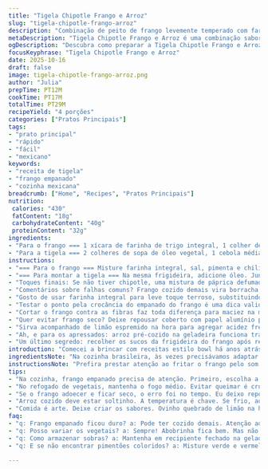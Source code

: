 ```yaml
---
title: "Tigela Chipotle Frango e Arroz"
slug: "tigela-chipotle-frango-arroz"
description: "Combinação de peito de frango levemente temperado com farinha e chili, refogado até dourar, servido sobre arroz branco soltinho com mix de pimentões, cebola e alho. Finalizado com fatias de abacate, tomate fresco, coentro e um toque agridoce da vinaigrette de mel com chipotle. Versátil e rápida, reverencia sabores mexicanos sem complicação. Ideal para quem já tentou receitas semelhantes e quer um resultado mais prático e cheio de personalidade."
metaDescription: "Tigela Chipotle Frango e Arroz é uma combinação saborosa e prática; frango crocante sobre arroz soltinho com vegetais frescos e vinagrete especial."
ogDescription: "Descubra como preparar a Tigela Chipotle Frango e Arroz, uma receita rápida e cheia de sabores mexicanos. Sinta os toques de frescor a cada garfada."
focusKeyphrase: "Tigela Chipotle Frango e Arroz"
date: 2025-10-16
draft: false
image: tigela-chipotle-frango-arroz.png
author: "Julia"
prepTime: PT12M
cookTime: PT17M
totalTime: PT29M
recipeYield: "4 porções"
categories: ["Pratos Principais"]
tags:
- "prato principal"
- "rápido"
- "fácil"
- "mexicano"
keywords:
- "receita de tigela"
- "frango empanado"
- "cozinha mexicana"
breadcrumb: ["Home", "Recipes", "Pratos Principais"]
nutrition: 
 calories: "430"
 fatContent: "18g"
 carbohydrateContent: "40g"
 proteinContent: "32g"
ingredients:
- "Para o frango === 1 xícara de farinha de trigo integral, 1 colher de chá de sal, ½ colher de chá de pimenta-do-reino, 1 colher de sopa de chili em pó, 4 peitos de frango sem osso e sem pele, 3 colheres de sopa de óleo vegetal"
- "Para a tigela === 2 colheres de sopa de óleo vegetal, 1 cebola média picada, 2 pimentões coloridos (laranja e vermelho) cortados em tiras finas, 3 dentes de alho picados, 2 abacates pequenos fatiados, 2 tomates maduros em cubos, 1 maço de coentro fresco picado, 3 xícaras de arroz branco cozido, 120 ml de vinagrete de mel com chipotle (mel, vinagre de maçã, pimenta chipotle em pó, azeite)"
instructions:
- "=== Para o frango === Misture farinha integral, sal, pimenta e chili numa tigela rasa. Empane os peitos de frango nessa mistura, cobrindo bem. Em frigideira média, aqueça óleo em fogo médio. Ouça o chiado delicado ao colocar o frango; deixe cozinhar 4-5 minutos de cada lado até dourar com leve crosta seca e firmeza ao toque. Retire, deixe repousar por 7 minutos para os sucos redistribuírem. Corte contra as fibras em tiras médias. Reserve. Limpando a frigideira, o próximo passo aproveita o sabor residual."
- "=== Para montar a tigela === Na mesma frigideira, adicione óleo. Junte cebola, pimentões e alho. Repare no aroma doce enquanto refoga por 6-7 minutos até os vegetais murcharem e ficarem translúcidos, porém ainda com um toque crocante. Apague o fogo para interromper cozimento. Em cada tigela, distribua o arroz com cuidado para não amassar. Sobre o arroz, espalhe o frango em tiras, cobre com o refogado colorido. Dispense fatias de abacate e tomate fresco, espalhe folhas de coentro para frescor. Finalize com colheradas generosas do vinagrete de mel com chipotle. A doçura cortada pelo toque picante cria contraste marcante."
- "Toques finais: Se não tiver chipotle, uma mistura de páprica defumada com pimenta calabresa substitui e dá boa profundidade. O frango deve estar quente, macio e úmido, não seco; cioa observar a textura no corte. O segredo está no óleo bem quente para dourar rápido, jamais amolecer. Controlar o ponto do arroz, sozinho, é vital para evitar mistura empapada. Por experiência, adicionar o molho sempre no fim mantém texturas distintas e sabor vivo."
- "Comentários sobre falhas comuns? Frango cozido demais vira borracha, mais rápido que imagina. Vegetais esquecidos no fogo ficam moles demais e perdem cor. Se o arroz estiver frio, aqueça no micro ou frigideira para realçar sabor e segurança alimentar."
- "Gosto de usar farinha integral para leve toque terroso, substituindo a tradicional branca sem perder crocância. O vinagrete caseiro é minha reviravolta predileta, prefira fazer a mistura na noite anterior para sabor se desenvolver melhor."
- "Testar o ponto pela crocância do empanado do frango é uma dica valiosa, além de verificar com o toque firme mas ligeiramente elástico no centro. Para quem não tem chipotle, um toque de molho de pimenta defumada soma, mas cuidado para não dominar demais."
- "Cortar o frango contra as fibras faz toda diferença para maciez na mastigação e melhor apresentação. O refogado dos vegetais deve ser colorido, ligeiramente translúcido, não encharcado. Se necessário, escorra rápido com papel absorvente. Esse combo simples dos ingredientes garante equilíbrio perfeito."
- "Quer evitar frango seco? Deixe repousar coberto com papel alumínio por alguns minutos além do tempo; absorvem calor residual de modo uniforme. Outra alternativa para acelarar processo: usar peito cortado em tiras grossas, diminuindo tempo no fogo."
- "Sirva acompanhado de limão espremido na hora para agregar acidez fresca extra, que limpa o paladar e intensifica o chipotle do molho. O verde do abacate contrasta muito bem com o brilho vermelho dos tomates e o tom dourado do frango."
- "Ah, e para os apressados: arroz pré-cozido na geladeira funciona tranquilo, aqueça na frigideira com uma gota de óleo antes de montar. Essa preparação parece simples, mas tem seu quê de arte."
- "Um último segredo: recolher os sucos da frigideira do frango após removê-lo e adicioná-los rapidamente na mistura de vegetais dá uma camada extra de sabor que todo mundo nota, mesmo sem saber de onde vem."
introduction: "Comecei a brincar com receitas estilo bowl há anos atrás, e essa versão com frango chipotle virou uma daquelas favoritas pra sempre. O frango levemente empanado com chili em pó traz uma textura interessante que você sente logo na primeira mordida; não é só tempero, é experiência culinária. A combinação de refogado de pimentões, cebola e alho, com arroz soltinho, forma uma base que me lembra os sabores do México, mas sem exageros e com toque caseiro brasileiro. O abacate, o fresco do coentro e o vinagrete de mel com chipotle fecham esse círculo sensorial, fugindo do trivial do arroz com frango, entrega boa personalidade e praticidade. Te conto o que aprendi errando pra você acertar na primeira."
ingredientsNote: "Na cozinha brasileira, às vezes precisávamos adaptar. Use farinha integral para um toque rústico, evite empanar demais o frango para não ficar pesado. O óleo vegetal funciona bem, mas quem preferir azeite tem meu aval, só cuidado com fogo muito alto porque queima rápido. Pimentões de várias cores trazem visual e sabor; se não achar o laranja, uma mistura de verde e vermelho já melhora o visual final. Trocar o vinagrete pronto por uma receita caseira à base de mel e pimenta chipotle (ou páprica defumada se não encontrar) dá um upgrade absurdo, vale investir tempo nisso. Arroz branco soltinho é base boa, mas pode usar integral para algo mais robusto. Sempre prefira ingredientes frescos pra garantir aroma e textura. Tomate e abacate devem estar maduros, firmes, nada de frutas murcho. Coentro fresco, recém picado, faz diferença no frescor e cor do prato. No mais, ingredientes simples que você tem fácil, sem complicações nem ingredientes rebuscados."
instructionsNote: "Prefira prestar atenção ao fritar o frango pelo som do chiado do óleo — deve ser constante, não sibilante ou silencioso; isso indica temperatura ideal. Após empanar o frango na farinha temperada, não sacuda demais, o suficiente para cobrir, evitando excesso que forma uma casca pesada. Respeitar o descanso do frango depois do cozimento é crucial; o calor redistribui os líquidos internos, evitando frango seco. Ao refogar os vegetais, mexa com frequência para evitar borração, eles precisam ficar murchinhos mas firmes, textura que equilibra o prato. Se o arroz empapar, espalhe numa camada fina em uma frigideira quente para evaporar o excesso de água. Não exagere no vinagrete para não dominar o ensemble. Montar o bowl com calma, colocando cada camada com cuidado, ajuda a apreciar melhor os sabores e texturas distintas. Variações rápidas incluem usar coxa desossada ao invés de peito para mais suculência ou trocar pimentão por abobrinha quando não encontrar. Por experiência, cozinhar no fogo médio é a chave para melhor controle do ponto e textura. O prato é flexível, melhore pro seu gosto, mas nunca apresse os tempos no fogo para evitar desperdício."
tips:
- "Na cozinha, frango empanado precisa de atenção. Primeiro, escolha a farinha. Integral traz toque rústico. Não exagere no empanado. Vê? Menos é mais. Foco na textura crocante."
- "No refogado de vegetais, mantenha o fogo médio. Evitar queimar é crucial. Aromas são sinais. Cheiro doce do alho e cebola é tudo. Cuidado para não deixar moles, firmes é o ideal."
- "Se o frango adoecer e ficar seco, o erro foi no tempo. Eu deixo repousar. Retira do fogo, cobre. Sucos se redistribuem. Isso faz diferença na suculência."
- "Arroz cozido deve estar soltinho. A temperatura é chave. Se frio, aqueça rápido. Micro-ondas ou frigideira. Com uma gota de óleo, muito rápido esquentar. São detalhes que fazem todo o prato."
- "Comida é arte. Deixe criar os sabores. Ovinho quebrado de limão na hora. Acidez que limpa o paladar. Contraste lindo entre a textura do abacate e a crocância do frango."
faq:
- "q: Frango empanado ficou duro? a: Pode ter cozido demais. Atenção ao tempo. Sinta o toque. Se não elástico, é borracha. Frango deve murchar, não endurecer."
- "q: Posso variar os vegetais? a: Sempre! Abobrinha fica bem. Mas não troque tudo. Mantenha cor e textura. Diversidade é bom, mas equilíbrio é chave."
- "q: Como armazenar sobras? a: Mantenha em recipiente fechado na geladeira. O frango pode perder crocância. Aqueça levemente na frigideira, mas não em micro-ondas por muito tempo."
- "q: E se não encontrar pimentões coloridos? a: Misture verde e vermelho. Se não usar chipotle, uma colher de páprica agrega, mas vai devagar. Provei e funciona, mas cuidado com excesso."

---
```

